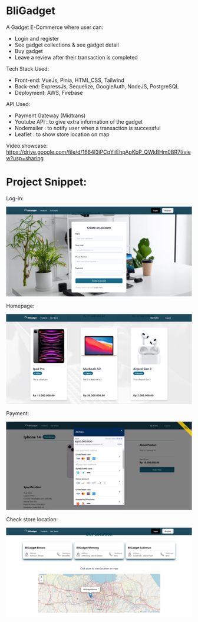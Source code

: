 # BliGadget

A Gadget E-Commerce where user can:

- Login and register
- See gadget collections & see gadget detail
- Buy gadget
- Leave a review after their transaction is completed

Tech Stack Used:

- Front-end: VueJs, Pinia, HTML,CSS, Tailwind
- Back-end: ExpressJs, Sequelize, GoogleAuth, NodeJS, PostgreSQL
- Deployment: AWS, Firebase

API Used:

- Payment Gateway (Midtrans)
- Youtube API : to give extra information of the gadget
- Nodemailer : to notify user when a transaction is successful
- Leaflet : to show store location on map

Video showcase:
https://drive.google.com/file/d/1664I3iPCqYiiEhpApKbP_QWkBHm0BR7l/view?usp=sharing

# Project Snippet:

Log-in:

![loginPage](screenshots/1.jpg)

Homepage:

![homePage](screenshots/2.jpg)

Payment:

![payment](screenshots/5.jpg)

Check store location:

![storelocation](screenshots/6.jpg)
